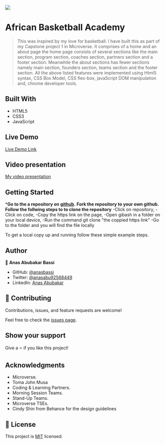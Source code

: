 ![](https://img.shields.io/badge/Microverse-blueviolet)

# African Basketball Academy

> This was inspired by my love for basketball. I have built this as part of my Capstone project 1 in Microverse. It comprises of a home and an about page the home page consists of several sections like the main section, program section, coaches section, partners section and a footer section.
> Meanwhile the about sections has fewer sections namely main section, founders section, teams section and the footer section.
> All the above listed features were implemented using Html5 syntax, CSS Box Model, CSS flex-box, javaScript DOM manipulation and, chrome developer tools.

## Built With

- HTML5
- CSS3
- JavaScript

## Live Demo

[Live Demo Link](https://anasbassi.github.io/Capstone-Project-1/)

## Video presentation

[My video presentation](https://www.loom.com/share/3e82a7e89fae4c929406e25f3d883ce4)

## Getting Started

***Go to the a repository on [github](https://github.com/anasbassi/Capstone-Project-1.git).**
**Fork the repository to your own github.**
**Follow the follwing steps to to clone the repository**
-Click on repository,
-Click on code,
-Copy the https link on the page,
-Open gibash in a folder on your local device,
-Run the command git clone "the coppied https link" 
-Go to the folder and you will find the file locally 


To get a local copy up and running follow these simple example steps.

## Author

👤 **Anas Abubakar Bassi**

- GitHub: [@anasbassi](https://github.com/anasbassi)
- Twitter: [@anasabu92568449](https://twitter.com/anasabu92568449)
- LinkedIn: [Anas Abubakar](https://linkedin.com/in/anas-abubakar-7b352722b)

## 🤝 Contributing

Contributions, issues, and feature requests are welcome!

Feel free to check the [issues page](https://github.com/anasbassi/Capstone-Project-1/issues).

## Show your support

Give a ⭐️ if you like this project!

## Acknowledgments

- Microverse.
- Toma John Musa
- Coding & Learning Partners.
- Morning Session Teams.
- Stand-Up Teams.
- Microverse TSEs.
- Cindy Shin from Behance for the design guidelines

## 📝 License

This project is [MIT](./MIT.md) licensed.